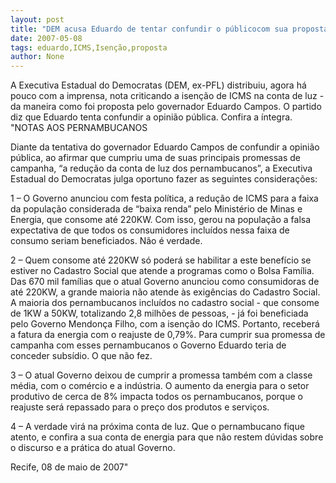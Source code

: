 ```yaml
---
layout: post
title: "DEM acusa Eduardo de tentar confundir o públicocom sua proposta de isenção de ICMS"
date: 2007-05-08
tags: eduardo,ICMS,Isenção,proposta
author: None
---
```

A Executiva Estadual do Democratas (DEM, ex-PFL) distribuiu, agora h&aacute; pouco com a imprensa, nota criticando a isen&ccedil;&atilde;o de ICMS na conta de luz - da maneira como foi proposta pelo governador Eduardo Campos. O partido diz que Eduardo tenta confundir a opini&atilde;o p&uacute;blica. Confira a &iacute;ntegra.
&quot;NOTAS AOS PERNAMBUCANOS 

Diante da tentativa do governador Eduardo Campos de confundir a opini&atilde;o p&uacute;blica, ao afirmar que cumpriu uma de suas principais promessas de campanha, &ldquo;a redu&ccedil;&atilde;o da conta de luz dos pernambucanos&rdquo;, a Executiva Estadual do Democratas julga oportuno fazer as seguintes considera&ccedil;&otilde;es: 

1 &ndash; O Governo anunciou com festa pol&iacute;tica, a redu&ccedil;&atilde;o de ICMS para a faixa da popula&ccedil;&atilde;o considerada de &ldquo;baixa renda&rdquo; pelo Minist&eacute;rio de Minas e Energia, que consome at&eacute; 220KW. Com isso, gerou na popula&ccedil;&atilde;o a falsa expectativa de que todos os consumidores inclu&iacute;dos nessa faixa de consumo seriam beneficiados. N&atilde;o &eacute; verdade. 

2 &ndash; Quem consome at&eacute; 220KW s&oacute; poder&aacute; se habilitar a este benef&iacute;cio se estiver no Cadastro Social que atende a programas como o Bolsa Fam&iacute;lia. Das 670 mil fam&iacute;lias que o atual Governo anunciou como consumidoras de at&eacute; 220KW, a grande maioria n&atilde;o atende &agrave;s exig&ecirc;ncias do Cadastro Social. A maioria dos pernambucanos inclu&iacute;dos no cadastro social - que consome de 1KW a 50KW, totalizando 2,8 milh&otilde;es de pessoas, - j&aacute; foi beneficiada pelo Governo Mendon&ccedil;a Filho, com a isen&ccedil;&atilde;o do ICMS. Portanto, receber&aacute; a fatura da energia com o reajuste de 0,79%. Para cumprir sua promessa de campanha com esses pernambucanos o Governo Eduardo teria de conceder subs&iacute;dio. O que n&atilde;o fez. 

3 &ndash; O atual Governo deixou de cumprir a promessa tamb&eacute;m com a classe m&eacute;dia, com o com&eacute;rcio e a ind&uacute;stria. O aumento da energia para o setor produtivo de cerca de 8% impacta todos os pernambucanos, porque o reajuste ser&aacute; repassado para o pre&ccedil;o dos produtos e servi&ccedil;os. 

4 &ndash; A verdade vir&aacute; na pr&oacute;xima conta de luz. Que o pernambucano fique atento, e confira a sua conta de energia para que n&atilde;o restem d&uacute;vidas sobre o discurso e a pr&aacute;tica do atual Governo. 

Recife, 08 de maio de 2007&quot; 